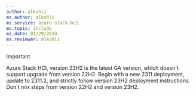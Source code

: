 ```yaml
---
author: alkohli
ms.author: alkohli
ms.service: azure-stack-hci
ms.topic: include
ms.date: 01/29/2024
ms.reviewer: alkohli
---
```


> [!IMPORTANT]
> Azure Stack HCI, version 23H2 is the latest GA version, which doesn't support upgrade from version 22H2. Begin with a new 2311 deployment, update to 2311.2, and strictly follow version 23H2 deployment instructions. Don't mix steps from version 22H2 and version 23H2.
